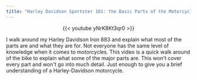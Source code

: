 ```yaml
---
title: "Harley Davidson Sportster 101: the Basic Parts of the Motorcycle"
---
```


<div style="margin-left:20%;width:60%;text-align:center;">
{{< youtube yNrK8Kt3qr0 >}}
</div>

I walk around my Harley Davidson Iron 883 and explain what most of the parts are and what they are for.
Not everyone has the same level of knowledge when it comes to motorcycles.
This video is a quick walk around of the bike to explain what some of the major parts are.
This won't cover every part and won't go into much detail.
Just enough to give you a brief understanding of a Harley-Davidson motorcycle.
